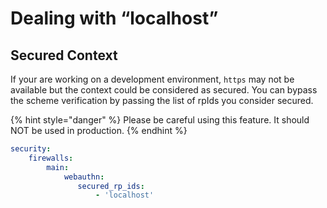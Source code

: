 # Dealing with “localhost”

## Secured Context

If your are working on a development environment, `https` may not be available but the context could be considered as secured. You can bypass the scheme verification by passing the list of rpIds you consider secured.

{% hint style="danger" %}
Please be careful using this feature. It should NOT be used in production.
{% endhint %}

```yaml
security:
    firewalls:
        main:
            webauthn:
               secured_rp_ids:
                   - 'localhost'
```
